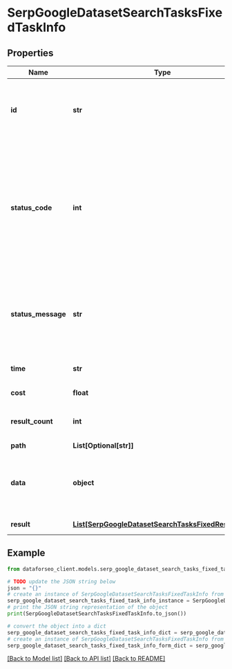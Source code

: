 # SerpGoogleDatasetSearchTasksFixedTaskInfo


## Properties

Name | Type | Description | Notes
------------ | ------------- | ------------- | -------------
**id** | **str** | task identifier unique task identifier in our system in the UUID format | [optional] 
**status_code** | **int** | status code of the task generated by DataForSEO, can be within the following range: 10000-60000 you can find the full list of the response codes here | [optional] 
**status_message** | **str** | informational message of the task you can find the full list of general informational messages here | [optional] 
**time** | **str** | execution time, seconds | [optional] 
**cost** | **float** | total tasks cost, USD | [optional] 
**result_count** | **int** | number of elements in the result array | [optional] 
**path** | **List[Optional[str]]** | URL path | [optional] 
**data** | **object** | contains the same parameters that you specified in the POST request | [optional] 
**result** | [**List[SerpGoogleDatasetSearchTasksFixedResultInfo]**](SerpGoogleDatasetSearchTasksFixedResultInfo.md) | array of results | [optional] 

## Example

```python
from dataforseo_client.models.serp_google_dataset_search_tasks_fixed_task_info import SerpGoogleDatasetSearchTasksFixedTaskInfo

# TODO update the JSON string below
json = "{}"
# create an instance of SerpGoogleDatasetSearchTasksFixedTaskInfo from a JSON string
serp_google_dataset_search_tasks_fixed_task_info_instance = SerpGoogleDatasetSearchTasksFixedTaskInfo.from_json(json)
# print the JSON string representation of the object
print(SerpGoogleDatasetSearchTasksFixedTaskInfo.to_json())

# convert the object into a dict
serp_google_dataset_search_tasks_fixed_task_info_dict = serp_google_dataset_search_tasks_fixed_task_info_instance.to_dict()
# create an instance of SerpGoogleDatasetSearchTasksFixedTaskInfo from a dict
serp_google_dataset_search_tasks_fixed_task_info_form_dict = serp_google_dataset_search_tasks_fixed_task_info.from_dict(serp_google_dataset_search_tasks_fixed_task_info_dict)
```
[[Back to Model list]](../README.md#documentation-for-models) [[Back to API list]](../README.md#documentation-for-api-endpoints) [[Back to README]](../README.md)


